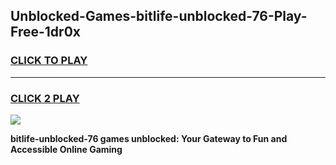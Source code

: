 
## Unblocked-Games-bitlife-unblocked-76-Play-Free-1dr0x
<h3>
<a href="https://premium76.site?title=bitlife-unblocked-76&ref=20M">CLICK TO PLAY</a></h3>
<hr>

<h3>
<a href="https://premium76.site?title=bitlife-unblocked-76&ref=20M">CLICK 2 PLAY</a>
  
</h3>

<a href="https://premium76.site?title=bitlife-unblocked-76&ref=19M"><img src="https://clearcache.store/games.png"></a>


**bitlife-unblocked-76 games unblocked: Your Gateway to Fun and Accessible Online Gaming**

